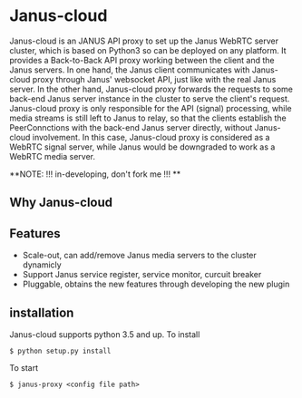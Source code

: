 Janus-cloud
=============

Janus-cloud is an JANUS API proxy to set up the Janus WebRTC server cluster, which is based on Python3 so can be deployed on any platform. It provides a Back-to-Back API proxy working between the client and the Janus servers. In one hand, the Janus client communicates with Janus-cloud proxy through Janus' websocket API, just like with the real Janus server. In the other hand, Janus-cloud proxy forwards the requests to some back-end Janus server instance in the cluster to serve the client's request. Janus-cloud proxy is only responsible for the API (signal) processing, while media streams is still left to Janus to relay, so that the clients establish the PeerConnctions with the back-end Janus server directly, without Janus-cloud involvement. In this case, Janus-cloud proxy is considered as a WebRTC signal server, while Janus would be downgraded to work as a WebRTC media server.

**NOTE: !!! in-developing, don't fork me !!!  **

Why Janus-cloud
-----------------


Features
-----------------

* Scale-out, can add/remove Janus media servers to the cluster dynamicly 
* Support Janus service register, service monitor, curcuit breaker
* Pluggable, obtains the new features through developing the new plugin



installation
----------------

Janus-cloud supports python 3.5 and up. To install 

``` {.sourceCode .bash}
$ python setup.py install
```

To start

``` {.sourceCode .bash}
$ janus-proxy <config file path>
```


